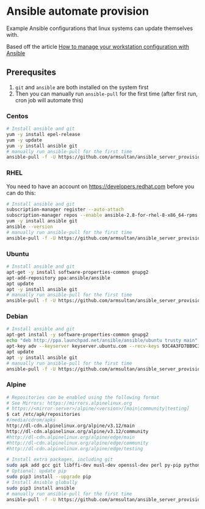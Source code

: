 # Ansible automate provision
Example Ansible configurations that linux systems can update themselves with.

Based off the article [How to manage your workstation configuration with Ansible](https://opensource.com/article/18/3/manage-workstation-ansible)

## Prerequsites

1. `git` and `ansible` are both installed on the system first
2. Then you can manually run `ansible-pull` for the first time (after first run, cron job will automate this)

### Centos
```bash
# Install ansible and git
yum -y install epel-release
yum -y update
yum -y install ansible git
# manually run ansible-pull for the first time
ansible-pull -f -U https://github.com/armsultan/ansible_server_provision.git local_yum.yml
```

### RHEL
You need to have an account on https://developers.redhat.com before you can do this:

```bash
# Install ansible and git
subscription-manager register --auto-attach
subscription-manager repos --enable ansible-2.8-for-rhel-8-x86_64-rpms
yum -y install ansible git
ansible --version
# manually run ansible-pull for the first time
ansible-pull -f -U https://github.com/armsultan/ansible_server_provision.git local_yum.yml
```

### Ubuntu
```bash
# Install ansible and git
apt-get -y install software-properties-common gnupg2 
apt-add-repository ppa:ansible/ansible
apt update
apt -y install ansible git
# manually run ansible-pull for the first time
ansible-pull -f -U https://github.com/armsultan/ansible_server_provision.git local_apt.yml
```

### Debian
```bash
# Install ansible and git
apt-get install -y software-properties-common gnupg2 
echo "deb http://ppa.launchpad.net/ansible/ansible/ubuntu trusty main" >> /etc/apt/sources.list
apt-key adv --keyserver keyserver.ubuntu.com --recv-keys 93C4A3FD7BB9C367
apt update
apt -y install ansible git
# manually run ansible-pull for the first time
ansible-pull -f -U https://github.com/armsultan/ansible_server_provision.git local_apt.yml
```

### Alpine
```bash
# Repositories can be enabled using the following format
# See Mirrors: https://mirrors.alpinelinux.org
# https://<mirror-server>/alpine/<version>/[main|community|testing]
$ cat /etc/apk/repositories
#/media/cdrom/apks
http://dl-cdn.alpinelinux.org/alpine/v3.12/main
http://dl-cdn.alpinelinux.org/alpine/v3.12/community
#http://dl-cdn.alpinelinux.org/alpine/edge/main
#http://dl-cdn.alpinelinux.org/alpine/edge/community
#http://dl-cdn.alpinelinux.org/alpine/edge/testing

# Install extra packages, including git
sudo apk add gcc git libffi-dev musl-dev openssl-dev perl py-pip python3-dev python3 sshpass
# Optional: update pip
sudo pip3 install --upgrade pip
# Install Anisble globally
sudo pip3 install ansible
# manually run ansible-pull for the first time
ansible-pull -f -U https://github.com/armsultan/ansible_server_provision.git local_apk.yml
```
